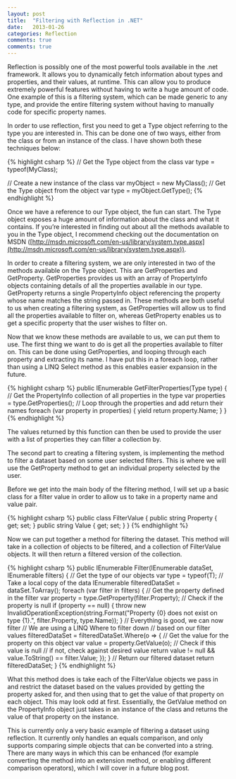 ```yaml
---
layout: post
title:  "Filtering with Reflection in .NET"
date:   2013-01-26
categories: Reflection
comments: true
comments: true
---
```


Reflection is possibly one of the most powerful tools available in the .net framework. It allows you to dynamically fetch information about types and properties, and their values, at runtime. This can allow you to produce extremely powerful features without having to write a huge amount of code. One example of this is a filtering system, which can be made generic to any type, and provide the entire filtering system without having to manually code for specific property names.

In order to use reflection, first you need to get a Type object referring to the type you are interested in. This can be done one of two ways, either from the class or from an instance of the class. I have shown both these techniques below:

{% highlight csharp %}
// Get the Type object from the class
var type = typeof(MyClass);

// Create a new instance of the class
var myObject = new MyClass();
// Get the Type object from the object
var type = myObject.GetType();
{% endhighlight %}

Once we have a reference to our Type object, the fun can start. The Type object exposes a huge amount of information about the class and what it contains. If you’re interested in finding out about all the methods available to you in the Type object, I recommend checking out the documentation on MSDN ([http://msdn.microsoft.com/en-us/library/system.type.aspx](http://msdn.microsoft.com/en-us/library/system.type.aspx)).

In order to create a filtering system, we are only interested in two of the methods available on the Type object. This are GetProperties and GetProperty. GetProperties provides us with an array of PropertyInfo objects containing details of all the properties available in our type. GetProperty returns a single PropertyInfo object referencing the property whose name matches the string passed in. These methods are both useful to us when creating a filtering system, as GetProperties will allow us to find all the properties available to filter on, whereas GetProperty enables us to get a specific property that the user wishes to filter on.

Now that we know these methods are available to us, we can put them to use. The first thing we want to do is get all the properties available to filter on. This can be done using GetProperties, and looping through each property and extracting its name. I have put this in a foreach loop, rather than using a LINQ Select method as this enables easier expansion in the future.

{% highlight csharp %}
public IEnumerable<string> GetFilterProperties(Type type)
{
    // Get the PropertyInfo collection of all properties in the type
    var properties = type.GetProperties();
    // Loop through the properties and add return their names
    foreach (var property in properties)
    {
        yield return property.Name;
    }
}
{% endhighlight %}

The values returned by this function can then be used to provide the user with a list of properties they can filter a collection by.

The second part to creating a filtering system, is implementing the method to filter a dataset based on some user selected filters. This is where we will use the GetProperty method to get an individual property selected by the user.

Before we get into the main body of the filtering method, I will set up a basic class for a filter value in order to allow us to take in a property name and value pair.

{% highlight csharp %}
public class FilterValue
{
    public string Property { get; set; }
    public string Value { get; set; }
}
{% endhighlight %}

Now we can put together a method for filtering the dataset. This method will take in a collection of objects to be filtered, and a collection of FilterValue objects. It will then return a filtered version of the collection.

{% highlight csharp %}
public IEnumerable<T> Filter<T>(IEnumerable<T> dataSet, IEnumerable<FilterValue> filters)
{
    // Get the type of our objects
    var type = typeof(T);
    // Take a local copy of the data
    IEnumerable<T> filteredDataSet = dataSet.ToArray();
    foreach (var filter in filters)
    {
        // Get the property defined in the filter
        var property = type.GetProperty(filter.Property);
        // Check if the property is null
        if (property == null)
        {
            throw new InvalidOperationException(string.Format("Property {0} does not exist on type {1}.", filter.Property, type.Name));
        }
        // Everything is good, we can now filter
        // We are using a LINQ Where to filter down
        // based on our filter values
        filteredDataSet = filteredDataSet.Where(o =>
        {
            // Get the value for the property on this object
            var value = property.GetValue(o);
            // Check if this value is null
            // if not, check against desired value
            return value != null && value.ToString() == filter.Value;
        });
    }
    // Return our filtered dataset
    return filteredDataSet;
}
{% endhighlight %}

What this method does is take each of the FilterValue objects we pass in and restrict the dataset based on the values provided by getting the property asked for, and then using that to get the value of that property on each object. This may look odd at first. Essentially, the GetValue method on the PropertyInfo object just takes in an instance of the class and returns the value of that property on the instance.

This is currently only a very basic example of filtering a dataset using reflection. It currently only handles an equals comparison, and only supports comparing simple objects that can be converted into a string. There are many ways in which this can be enhanced (for example converting the method into an extension method, or enabling different comparison operators), which I will cover in a future blog post.